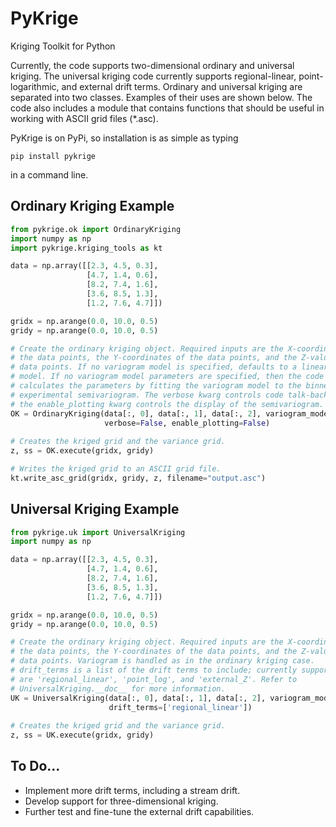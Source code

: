 PyKrige
=======

Kriging Toolkit for Python

Currently, the code supports two-dimensional ordinary and universal kriging. The universal kriging code currently supports regional-linear, point-logarithmic, and external drift terms. Ordinary and universal kriging are separated into two classes. Examples of their uses are shown below. The code also includes a module that contains functions that should be useful in working with ASCII grid files (*.asc).

PyKrige is on PyPi, so installation is as simple as typing
```shell
pip install pykrige
```
in a command line.

Ordinary Kriging Example
------------------------

```python
from pykrige.ok import OrdinaryKriging
import numpy as np
import pykrige.kriging_tools as kt

data = np.array([[2.3, 4.5, 0.3],
                 [4.7, 1.4, 0.6],
                 [8.2, 7.4, 1.6],
                 [3.6, 8.5, 1.3],
                 [1.2, 7.6, 4.7]])

gridx = np.arange(0.0, 10.0, 0.5)
gridy = np.arange(0.0, 10.0, 0.5)

# Create the ordinary kriging object. Required inputs are the X-coordinates of
# the data points, the Y-coordinates of the data points, and the Z-values of the
# data points. If no variogram model is specified, defaults to a linear variogram
# model. If no variogram model parameters are specified, then the code automatically
# calculates the parameters by fitting the variogram model to the binned 
# experimental semivariogram. The verbose kwarg controls code talk-back, and
# the enable_plotting kwarg controls the display of the semivariogram.
OK = OrdinaryKriging(data[:, 0], data[:, 1], data[:, 2], variogram_model='linear',
                     verbose=False, enable_plotting=False)
					 
# Creates the kriged grid and the variance grid.
z, ss = OK.execute(gridx, gridy)

# Writes the kriged grid to an ASCII grid file.
kt.write_asc_grid(gridx, gridy, z, filename="output.asc")
```

Universal Kriging Example
-------------------------

```python
from pykrige.uk import UniversalKriging
import numpy as np

data = np.array([[2.3, 4.5, 0.3],
                 [4.7, 1.4, 0.6],
                 [8.2, 7.4, 1.6],
                 [3.6, 8.5, 1.3],
                 [1.2, 7.6, 4.7]])

gridx = np.arange(0.0, 10.0, 0.5)
gridy = np.arange(0.0, 10.0, 0.5)

# Create the ordinary kriging object. Required inputs are the X-coordinates of
# the data points, the Y-coordinates of the data points, and the Z-values of the
# data points. Variogram is handled as in the ordinary kriging case.
# drift_terms is a list of the drift terms to include; currently supported terms
# are 'regional_linear', 'point_log', and 'external_Z'. Refer to 
# UniversalKriging.__doc__ for more information.
UK = UniversalKriging(data[:, 0], data[:, 1], data[:, 2], variogram_model='linear',
                      drift_terms=['regional_linear'])
					 
# Creates the kriged grid and the variance grid.
z, ss = UK.execute(gridx, gridy)
```

To Do...
--------
- Implement more drift terms, including a stream drift.
- Develop support for three-dimensional kriging.
- Further test and fine-tune the external drift capabilities.
